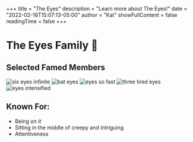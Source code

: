 +++
title = "The Eyes"
description = "Learn more about The Eyes!"
date = "2022-02-16T15:07:13-05:00"
author = "Kat"
showFullContent = false
readingTime = false
+++

# The Eyes Family 👀

## Selected Famed Members
![six eyes infinite](https://emoji.slack-edge.com/T03M7E63A/infinite-eyes/5b2df0f73230e772.gif)
![bat eyes](https://emoji.slack-edge.com/T03M7E63A/bat-eyes/f5455630e2159b7a.png)
![eyes so fast](https://emoji.slack-edge.com/T03M7E63A/eyes2/eea9540b0062d35b.png)
![three tired eyes](https://emoji.slack-edge.com/T03M7E63A/three-tired-eyes/be07265de6022429.png)
![eyes intensified](https://emoji.slack-edge.com/T03M7E63A/eyes-reverse-intensifies/49de3e76f8aa0c06.gif)

## Known For:

  - Being _on it_
  - Sitting in the middle of creepy and intriguing
  - Attentiveness
